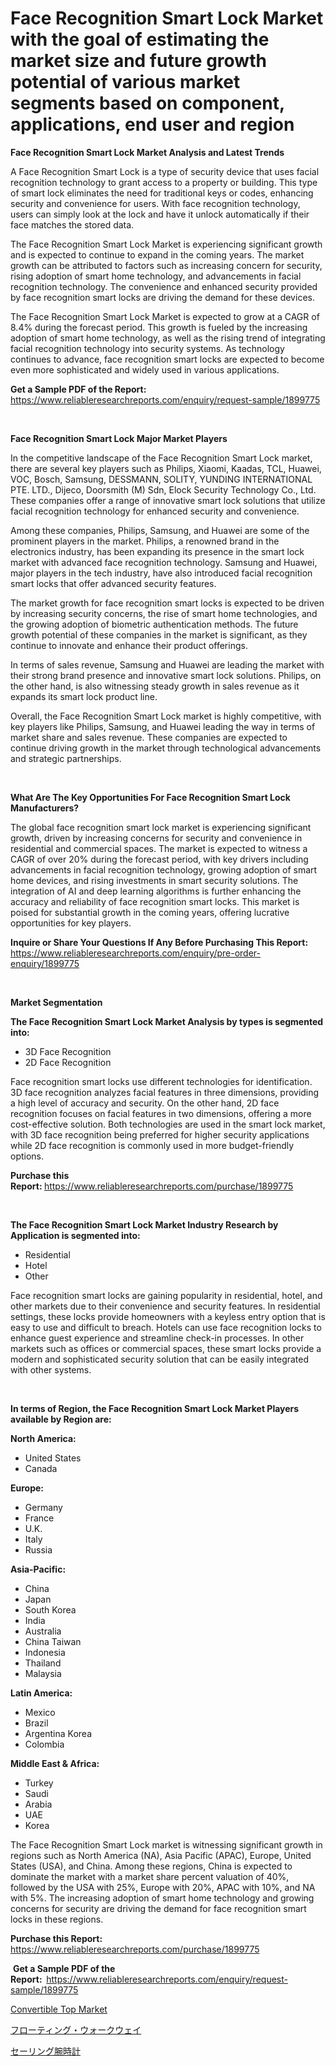 <p><h1>Face Recognition Smart Lock Market with the goal of estimating the market size and future growth potential of various market segments based on component, applications, end user and region</h1></p><p><strong>Face Recognition Smart Lock Market Analysis and Latest Trends</strong></p>
<p><p>A Face Recognition Smart Lock is a type of security device that uses facial recognition technology to grant access to a property or building. This type of smart lock eliminates the need for traditional keys or codes, enhancing security and convenience for users. With face recognition technology, users can simply look at the lock and have it unlock automatically if their face matches the stored data.</p><p>The Face Recognition Smart Lock Market is experiencing significant growth and is expected to continue to expand in the coming years. The market growth can be attributed to factors such as increasing concern for security, rising adoption of smart home technology, and advancements in facial recognition technology. The convenience and enhanced security provided by face recognition smart locks are driving the demand for these devices.</p><p>The Face Recognition Smart Lock Market is expected to grow at a CAGR of 8.4% during the forecast period. This growth is fueled by the increasing adoption of smart home technology, as well as the rising trend of integrating facial recognition technology into security systems. As technology continues to advance, face recognition smart locks are expected to become even more sophisticated and widely used in various applications.</p></p>
<p><strong>Get a Sample PDF of the Report:&nbsp;</strong> <a href="https://www.reliableresearchreports.com/enquiry/request-sample/1899775">https://www.reliableresearchreports.com/enquiry/request-sample/1899775</a></p>
<p>&nbsp;</p>
<p><strong>Face Recognition Smart Lock Major Market Players</strong></p>
<p><p>In the competitive landscape of the Face Recognition Smart Lock market, there are several key players such as Philips, Xiaomi, Kaadas, TCL, Huawei, VOC, Bosch, Samsung, DESSMANN, SOLITY, YUNDING INTERNATIONAL PTE. LTD., Dijeco, Doorsmith (M) Sdn, Elock Security Technology Co., Ltd. These companies offer a range of innovative smart lock solutions that utilize facial recognition technology for enhanced security and convenience.</p><p>Among these companies, Philips, Samsung, and Huawei are some of the prominent players in the market. Philips, a renowned brand in the electronics industry, has been expanding its presence in the smart lock market with advanced face recognition technology. Samsung and Huawei, major players in the tech industry, have also introduced facial recognition smart locks that offer advanced security features.</p><p>The market growth for face recognition smart locks is expected to be driven by increasing security concerns, the rise of smart home technologies, and the growing adoption of biometric authentication methods. The future growth potential of these companies in the market is significant, as they continue to innovate and enhance their product offerings.</p><p>In terms of sales revenue, Samsung and Huawei are leading the market with their strong brand presence and innovative smart lock solutions. Philips, on the other hand, is also witnessing steady growth in sales revenue as it expands its smart lock product line.</p><p>Overall, the Face Recognition Smart Lock market is highly competitive, with key players like Philips, Samsung, and Huawei leading the way in terms of market share and sales revenue. These companies are expected to continue driving growth in the market through technological advancements and strategic partnerships.</p></p>
<p>&nbsp;</p>
<p><strong>What Are The Key Opportunities For Face Recognition Smart Lock Manufacturers?</strong></p>
<p><p>The global face recognition smart lock market is experiencing significant growth, driven by increasing concerns for security and convenience in residential and commercial spaces. The market is expected to witness a CAGR of over 20% during the forecast period, with key drivers including advancements in facial recognition technology, growing adoption of smart home devices, and rising investments in smart security solutions. The integration of AI and deep learning algorithms is further enhancing the accuracy and reliability of face recognition smart locks. This market is poised for substantial growth in the coming years, offering lucrative opportunities for key players.</p></p>
<p><strong>Inquire or Share Your Questions If Any Before Purchasing This Report:</strong> <a href="https://www.reliableresearchreports.com/enquiry/pre-order-enquiry/1899775">https://www.reliableresearchreports.com/enquiry/pre-order-enquiry/1899775</a></p>
<p>&nbsp;</p>
<p><strong>Market Segmentation</strong></p>
<p><strong>The Face Recognition Smart Lock Market Analysis by types is segmented into:</strong></p>
<p><ul><li>3D Face Recognition</li><li>2D Face Recognition</li></ul></p>
<p><p>Face recognition smart locks use different technologies for identification. 3D face recognition analyzes facial features in three dimensions, providing a high level of accuracy and security. On the other hand, 2D face recognition focuses on facial features in two dimensions, offering a more cost-effective solution. Both technologies are used in the smart lock market, with 3D face recognition being preferred for higher security applications while 2D face recognition is commonly used in more budget-friendly options.</p></p>
<p><strong>Purchase this Report:&nbsp;</strong><a href="https://www.reliableresearchreports.com/purchase/1899775">https://www.reliableresearchreports.com/purchase/1899775</a></p>
<p>&nbsp;</p>
<p><strong>The Face Recognition Smart Lock Market Industry Research by Application is segmented into:</strong></p>
<p><ul><li>Residential</li><li>Hotel</li><li>Other</li></ul></p>
<p><p>Face recognition smart locks are gaining popularity in residential, hotel, and other markets due to their convenience and security features. In residential settings, these locks provide homeowners with a keyless entry option that is easy to use and difficult to breach. Hotels can use face recognition locks to enhance guest experience and streamline check-in processes. In other markets such as offices or commercial spaces, these smart locks provide a modern and sophisticated security solution that can be easily integrated with other systems.</p></p>
<p>&nbsp;</p>
<p><strong>In terms of Region, the Face Recognition Smart Lock Market Players available by Region are:</strong></p>
<p>
    <p> <strong> North America: </strong>
        <ul>
            <li>United States</li>
            <li>Canada</li>
        </ul>
        </p> 
    <p> <strong> Europe: </strong>
        <ul>
            <li>Germany</li>
            <li>France</li>
            <li>U.K.</li>
            <li>Italy</li>
            <li>Russia</li>
        </ul>
        </p> 
    <p> <strong> Asia-Pacific: </strong>
        <ul>
            <li>China</li>
            <li>Japan</li>
            <li>South Korea</li>
            <li>India</li>
            <li>Australia</li>
            <li>China Taiwan</li>
            <li>Indonesia</li>
            <li>Thailand</li>
            <li>Malaysia</li>
        </ul>
        </p> 
    <p> <strong> Latin America: </strong>
        <ul>
            <li>Mexico</li>
            <li>Brazil</li>
            <li>Argentina Korea</li>
            <li>Colombia</li>
        </ul>
        </p> 
    <p> <strong> Middle East & Africa: </strong>
        <ul>
            <li>Turkey</li>
            <li>Saudi</li>
            <li>Arabia</li>
            <li>UAE</li>
            <li>Korea</li>
        </ul>
    </p>
    </p>
<p><p>The Face Recognition Smart Lock market is witnessing significant growth in regions such as North America (NA), Asia Pacific (APAC), Europe, United States (USA), and China. Among these regions, China is expected to dominate the market with a market share percent valuation of 40%, followed by the USA with 25%, Europe with 20%, APAC with 10%, and NA with 5%. The increasing adoption of smart home technology and growing concerns for security are driving the demand for face recognition smart locks in these regions.</p></p>
<p><strong>Purchase this Report: </strong><a href="https://www.reliableresearchreports.com/purchase/1899775">https://www.reliableresearchreports.com/purchase/1899775</a></p>
<p>&nbsp;<strong>Get a Sample PDF of the Report:&nbsp;&nbsp;</strong><a href="https://www.reliableresearchreports.com/enquiry/request-sample/1899775">https://www.reliableresearchreports.com/enquiry/request-sample/1899775</a></p>
<p><strong></strong></p>
<p><p><a href="https://unruly-ladybug-44b.notion.site/Convertible-Top-Market-Analysis-Examines-its-Scope-on-Growth-Opportunities-and-Forecasted-Trends-Sp-a0413bdcea3d4586a60efb1218b8117a">Convertible Top Market</a></p><p><a href="https://medium.com/@terrelliemann565620/%E6%B5%AE%E9%81%8A%E5%BC%8F%E9%81%8A%E6%AD%A9%E9%81%93%E5%B8%82%E5%A0%B4%E3%81%AE%E3%83%A1%E3%83%88%E3%83%AA%E3%82%AF%E3%82%B9%E3%81%AE%E3%83%87%E3%82%B3%E3%83%BC%E3%83%89-%E5%B8%82%E5%A0%B4%E3%82%B7%E3%82%A7%E3%82%A2-%E3%83%88%E3%83%AC%E3%83%B3%E3%83%89-%E6%88%90%E9%95%B7%E3%83%91%E3%82%BF%E3%83%BC%E3%83%B3-4eb8083097e6">フローティング・ウォークウェイ</a></p><p><a href="https://medium.com/@a.d.michael1/%E3%82%BB%E3%83%BC%E3%83%AA%E3%83%B3%E3%82%B0%E8%85%95%E6%99%82%E8%A8%88%E5%B8%82%E5%A0%B4%E3%81%AE%E3%82%B7%E3%82%A7%E3%82%A2%E3%81%AE%E5%A4%89%E5%8C%96%E3%81%A8%E5%B8%82%E5%A0%B4%E6%88%90%E9%95%B7%E3%83%88%E3%83%AC%E3%83%B3%E3%83%89-2024%E5%B9%B4-2031%E5%B9%B4-c33ac85c7097">セーリング腕時計</a></p></p>